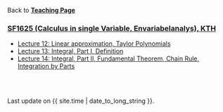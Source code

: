 Back to [**Teaching Page**](https://wanminliu.github.io/KTH/)

### [SF1625 (Calculus in single Variable, Envariabelanalys), KTH](https://canvas.kth.se/courses/42734/pages/celte-cinek-cmete-copen-cmedt)

*  [Lecture 12: Linear approximation, Taylor Polynomials](https://wanminliu.github.io/KTH/SF1625/L12/L12.html)
*  [Lecture 13: Integral, Part I, Definition](https://wanminliu.github.io/KTH/SF1625/L13/L13.html)
*  [Lecture 14: Integral, Part II, Fundamental Theorem, Chain Rule, Integration by Parts](https://wanminliu.github.io/KTH/SF1625/L14/L14.html)



<br/><br/>
<p>Last update on {{ site.time | date_to_long_string }}.</p>
